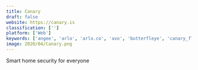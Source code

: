 ```yaml
---
title: Canary
draft: false 
website: https://canary.is
classification: ['']
platform: ['Web']
keywords: ['angee', 'arlo', 'arlo.co', 'avo', 'butterfleye', 'canary_flex', 'evercam', 'fynoti', 'hyperping', 'mango_mirror', 'minut', 'nest_cam', 'nest_cam_outdoor', 'oco2', 'ring', 'salient_eye', 'scout_alarm', 'ulo', 'vivint_ping_camera', 'wyzecam']
image: 2020/04/Canary.png
---
```

Smart home security for everyone